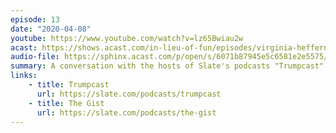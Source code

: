 ```yaml
---
episode: 13
date: "2020-04-08"
youtube: https://www.youtube.com/watch?v=lz65Bwiau2w
acast: https://shows.acast.com/in-lieu-of-fun/episodes/virginia-heffernan-mike-pesca-make-their-debuts-april-8-2020
audio-file: https://sphinx.acast.com/p/open/s/6071b87945e5c6581e2e5575/e/6104386dc4d7850019a73cb8/media.mp3
summary: A conversation with the hosts of Slate's podcasts "Trumpcast" and "The Gist"
links:
    - title: Trumpcast
      url: https://slate.com/podcasts/trumpcast
    - title: The Gist
      url: https://slate.com/podcasts/the-gist
---
```

